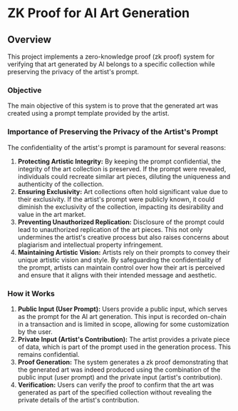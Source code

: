 # ZK Proof for AI Art Generation

## Overview

This project implements a zero-knowledge proof (zk proof) system for verifying that art generated by AI belongs to a specific collection while preserving the privacy of the artist's prompt.

### Objective
The main objective of this system is to prove that the generated art was created using a prompt template provided by the artist.

### Importance of Preserving the Privacy of the Artist's Prompt

The confidentiality of the artist's prompt is paramount for several reasons:

1. **Protecting Artistic Integrity:** By keeping the prompt confidential, the integrity of the art collection is preserved. If the prompt were revealed, individuals could recreate similar art pieces, diluting the uniqueness and authenticity of the collection.
2. **Ensuring Exclusivity:** Art collections often hold significant value due to their exclusivity. If the artist's prompt were publicly known, it could diminish the exclusivity of the collection, impacting its desirability and value in the art market.
3. **Preventing Unauthorized Replication:** Disclosure of the prompt could lead to unauthorized replication of the art pieces. This not only undermines the artist's creative process but also raises concerns about plagiarism and intellectual property infringement.
4. **Maintaining Artistic Vision:** Artists rely on their prompts to convey their unique artistic vision and style. By safeguarding the confidentiality of the prompt, artists can maintain control over how their art is perceived and ensure that it aligns with their intended message and aesthetic.

### How it Works
1. **Public Input (User Prompt):** Users provide a public input, which serves as the prompt for the AI art generation. This input is recorded on-chain in a transaction and is limited in scope, allowing for some customization by the user.
2. **Private Input (Artist's Contribution):** The artist provides a private piece of data, which is part of the prompt used in the generation process. This remains confidential.
3. **Proof Generation:** The system generates a zk proof demonstrating that the generated art was indeed produced using the combination of the public input (user prompt) and the private input (artist's contribution).
4. **Verification:** Users can verify the proof to confirm that the art was generated as part of the specified collection without revealing the private details of the artist's contribution.

